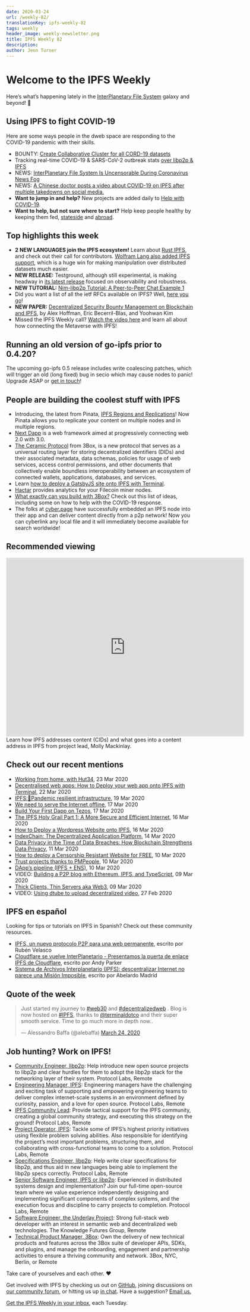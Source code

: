 ```yaml
---
date: 2020-03-24
url: /weekly-82/
translationKey: ipfs-weekly-82
tags: weekly
header_image: weekly-newsletter.png
title: IPFS Weekly 82
description:
author: Jenn Turner
---
```


# Welcome to the IPFS Weekly

Here’s what’s happening lately in the [InterPlanetary File System](https://ipfs.io/) galaxy and beyond! 🚀

## Using IPFS to fight COVID-19

Here are some ways people in the dweb space are responding to the COVID-19 pandemic with their skills.

- BOUNTY: [Create Collaborative Cluster for all CORD-19 datasets](https://github.com/ipfs/ipfs-cluster/issues/1021)
- Tracking real-time COVID-19 & SARS-CoV-2 outbreak stats [over libp2p & IPFS](https://medium.com/temporal-cloud/real-time-covid-19-sars-cov-2-outbreak-stats-over-libp2p-ipfs-75972c9afa7)
- NEWS: [InterPlanetary File System Is Uncensorable During Coronavirus News Fog](https://www.coindesk.com/interplanetary-file-system-is-uncensorable-during-coronavirus-news-fog)
- NEWS: [A Chinese doctor posts a video about COVID-19 on IPFS after multiple takedowns on social media.](https://www.reddit.com/r/Coronavirus/comments/fjmfvv/a_chinese_doctor_posts_a_video_about_covid19_on/)
- **Want to jump in and help?** New projects are added daily to [Help with COVID-19](https://helpwithcovid.com/).
- **Want to help, but not sure where to start?** Help keep people healthy by keeping them fed, [stateside](https://www.feedingamerica.org/) and [abroad](https://www.care.org/).

## Top highlights this week

- **2 NEW LANGUAGES join the IPFS ecosystem!** Learn about [Rust IPFS](https://blog.ipfs.io/2020-03-18-announcing-rust-ipfs/), and check out their call for contributors. [Wolfram Lang also added IPFS support](https://writings.stephenwolfram.com/2020/03/in-less-than-a-year-so-much-new-launching-version-12-1-of-wolfram-language-mathematica/#external-connectivity), which is a huge win for making manipulation over distributed datasets much easier.
- **NEW RELEASE:** Testground, although still experimental, is making headway in [its latest release](https://github.com/ipfs/testground/releases/tag/v0.3.0) focused on observability and robustness.
- **NEW TUTORIAL:** [Nim-libp2p Tutorial: A Peer-to-Peer Chat Example 1](https://our.status.im/nim-libp2p-tutorial-chat/)
- Did you want a list of all the ietf RFCs available on IPFS? Well, [here you go](https://gateway.temporal.cloud/ipfs/QmbmXg966neztdEh7G7cDd44R7V7StnTFvjPkKMWe7QCZJ)!
- **NEW PAPER:** [Decentralized Security Bounty Management on Blockchain and IPFS](https://www.unlv.edu/news/accomplishments/alex-hoffman-eric-becerril-blas-and-yoohwan-kim), by Alex Hoffman, Eric Becerril-Blas, and Yoohwan Kim
- Missed the IPFS Weekly call? [Watch the video here](https://www.youtube.com/watch?v=08zD9L3hBLg&feature=emb_logo) and learn all about how connecting the Metaverse with IPFS!

## Running an old version of go-ipfs prior to 0.4.20?

The upcoming go-ipfs 0.5 release includes write coalescing patches, which will trigger an old (long fixed) bug in secio which may cause nodes to panic! Upgrade ASAP or [get in touch](mailto:newsletter@ipfs.io)!

## People are building the coolest stuff with IPFS

- Introducing, the latest from Pinata, [IPFS Regions and Replications](https://medium.com/pinata/ipfs-regions-and-replications-a1e52d60dfdb)! Now Pinata allows you to replicate your content on multiple nodes and in multiple regions.
- [Next Dapp](https://next-dapp.warashibe.market/) is a web framework aimed at progressively connecting web 2.0 with 3.0.
- [The Ceramic Protocol](https://medium.com/ceramic/introduction-to-the-ceramic-protocol-8d56951ae3f) from 3Box, is a new protocol that serves as a universal routing layer for storing decentralized identifiers (DIDs) and their associated metadata, data schemas, policies for usage of web services, access control permissions, and other documents that collectively enable boundless interoperability between an ecosystem of connected wallets, applications, databases, and services.
- Learn [how to deploy a GatsbyJS site onto IPFS with Terminal](https://blog.terminal.co/posts/Gatsby-Terminal).
- [Hactar](https://www.hactar.app/) provides analytics for your Filecoin miner nodes.
- [What exactly can you build with 3Box?](https://medium.com/3box/what-you-can-build-with-3box-216bcef0a71c) Check out this list of ideas, including some on how to help with the COVID-19 response.
- The folks at [cyber.page](https://cyber.page/) have successfully embedded an IPFS node into their app and can deliver content directly from a p2p network! Now you can cyberlink any local file and it will immediately become available for search worldwide!

## Recommended viewing

<iframe src="https://archive.org/embed/campdaythreejuly20lightningtalkswhatsupwithipfs" width="640" height="480" frameborder="0" webkitallowfullscreen="true" mozallowfullscreen="true" allowfullscreen></iframe>
<br>
Learn how IPFS addresses content (CIDs) and what goes into a content address in IPFS from project lead, Molly Mackinlay. 

## Check out our recent mentions

- [Working from home, with Hut34](https://hut34project.substack.com/p/working-from-home-with-hut34), 23 Mar 2020
- [Decentralised web apps: How to Deploy your web app onto IPFS with Terminal](https://dev.to/atharva3010/decentralised-web-apps-how-to-deploy-your-web-app-onto-ipfs-with-terminal-284p), 22 Mar 2020
- [IPFS:🦠Pandemic resilient infrastructure](https://dev.to/adaptive/ipfs-pandemic-resilient-infrastructure-5aap), 19 Mar 2020
- [We need to serve the Internet offline](https://medium.com/offline-camp/we-need-to-serve-the-internet-offline-c67b35f9f388), 17 Mar 2020
- [Build Your First Dapp on Tezos](https://medium.com/coinmonks/build-your-first-dapp-on-tezos-270c568d4fe9), 17 Mar 2020
- [The IPFS Holy Grail Part 1: A More Secure and Efficient Internet](https://codeclimbing.com/the-ipfs-holy-grail-part-1-a-more-secure-and-efficient-internet/), 16 Mar 2020
- [How to Deploy a Wordpress Website onto IPFS](https://blog.terminal.co/posts/wordpress+terminal), 16 Mar 2020
- [IndexChain: The Decentralized Application Platform](https://medium.com/digital-notice-media-labs/indexchain-the-decentralized-application-platform-review-7556849e6369), 14 Mar 2020
- [Data Privacy in the Time of Data Breaches: How Blockchain Strengthens Data Privacy](https://medium.com/@AxelUnlimited/data-privacy-in-the-time-of-data-breaches-how-blockchain-strengthens-data-privacy-axel-blog-e973b0d22f93), 11 Mar 2020
- [How to deploy a Censorship Resistant Website for FREE](https://www.idiwork.com/how-to-deploy-a-censorship-resistant-website-forfree/), 10 Mar 2020
- [Trust projects thanks to PMPeople](https://blog.pmpeople.org/confiar-en-los-proyectos-gracias-a-pmpeople/), 10 Mar 2020
- [DApp’s pipeline (IPFS + ENS)](https://medium.com/coinmonks/dapps-pipeline-ipfs-ens-cbb4f2de15c2), 10 Mar 2020
- VIDEO: [Building a P2P blog with Ethereum, IPFS, and TypeScript](https://www.youtube.com/watch?v=_tfmKqNW8nw), 09 Mar 2020
- [Thick Clients, Thin Servers aka Web3](https://medium.com/@lawrencelundybryan/thick-clients-thin-servers-aka-web3-9851fb29518f), 09 Mar 2020
- VIDEO: [Using dtube to upload decentralized video](https://www.youtube.com/watch?v=Js1Xkv65Kts), 27 Feb 2020

## IPFS en español

Looking for tips or tutorials on IPFS in Spanish? Check out these community resources.

- [IPFS, un nuevo protocolo P2P para una web permanente](https://www.redeszone.net/2015/10/13/ipfs-un-nuevo-protocolo-p2p-para-una-web-permanente/), escrito por Rubén Velasco
- [Cloudflare se vuelve InterPlanetario - Presentamos la puerta de enlace IPFS de Cloudflare](https://translate.google.com/translate?sl=auto&tl=es&u=https%3A%2F%2Fblog.cloudflare.com%2Fdistributed-web-gateway%2F), escrito por Andy Parker
- [Sistema de Archivos Interplanetario (IPFS): descentralizar Internet no parece una Misión Imposible](https://bitcoin.es/actualidad/sistema-de-archivos-interplanetario-ipfs-podra-descentralizar-internet-imposible/#IPFS_en_homenaje_a_Internet), escrito por Abelardo Madrid

## Quote of the week

<blockquote class="twitter-tweet"><p lang="en" dir="ltr">Just started my journey to <a href="https://twitter.com/hashtag/web30?src=hash&amp;ref_src=twsrc%5Etfw">#web30</a> and <a href="https://twitter.com/hashtag/decentralizedweb?src=hash&amp;ref_src=twsrc%5Etfw">#decentralizedweb</a> . Blog is now hosted on <a href="https://twitter.com/hashtag/IPFS?src=hash&amp;ref_src=twsrc%5Etfw">#IPFS</a>, thanks to <a href="https://twitter.com/terminaldotco?ref_src=twsrc%5Etfw">@terminaldotco</a> and their super smooth service. Time to go much more in depth now..</p>&mdash; Alessandro Baffa (@alebaffa) <a href="https://twitter.com/alebaffa/status/1242335138895114240?ref_src=twsrc%5Etfw">March 24, 2020</a></blockquote>

## Job hunting? Work on IPFS!

- [Community Engineer, libp2p](https://jobs.lever.co/protocol/0afd449f-b292-42b4-abfd-af26415b796b): Help introduce new open source projects to libp2p and clear hurdles for them to adopt the libp2p stack for the networking layer of their system. Protocol Labs, Remote
- [Engineering Manager, IPFS](https://jobs.lever.co/protocol/3f0787e8-58b3-4122-a1ea-424561d2658f): Engineering managers have the challenging and exciting task of supporting and empowering engineering teams to deliver complex internet-scale systems in an environment defined by curiosity, passion, and a love for open source. Protocol Labs, Remote
- [IPFS Community Lead](https://jobs.lever.co/protocol/71c4a9b9-af90-4ce9-9dba-8b72507997bf): Provide tactical support for the IPFS community, creating a global community strategy, and executing this strategy on the ground! Protocol Labs, Remote
- [Project Operator, IPFS](https://jobs.lever.co/protocol/135cecff-ecc4-49ca-b516-61b63fd4d9ef): Tackle some of IPFS’s highest priority initiatives using flexible problem solving abilities. Also responsible for identifying the project’s most important problems, structuring them, and collaborating with cross-functional teams to come to a solution. Protocol Labs, Remote
- [Specifications Engineer, libp2p](https://jobs.lever.co/protocol/0ee37e17-5fb3-4b0f-8559-e5fca363e268): Help write clear specifications for libp2p, and thus aid in new languages being able to implement the libp2p specs correctly. Protocol Labs, Remote
- [Senior Software Engineer, IPFS or libp2p](https://jobs.lever.co/protocol/82793e56-124f-484c-bf13-357ef0b45bc6): Experienced in distributed systems design and implementation? Join our full-time open-source team where we value experience independently designing and implementing significant components of complex systems, and the execution focus and discipline to carry projects to completion. Protocol Labs, Remote
- [Software Engineer, the Underlay Project](https://notes.knowledgefutures.org/pub/si1okbw9): Strong full-stack web developer with an interest in semantic web and decentralized web technologies. The Knowledge Futures Group, Remote
- [Technical Product Manager, 3Box](https://jobs.lever.co/3box/6c68f7ec-a4b4-48ab-9d77-6500e36351e7): Own the delivery of new technical products and features across the 3Box suite of developer APIs, SDKs, and plugins, and manage the onboarding, engagement and partnership activities to ensure a thriving community and network. 3Box, NYC, Berlin, or Remote

Take care of yourselves and each other. ❤️

Get involved with IPFS by checking us out on [GitHub](https://github.com/ipfs), joining discussions on [our community forum](https://discuss.ipfs.io/), or hitting us up [in chat](https://riot.im/app/#/room/#ipfs:matrix.org). Have a suggestion? [Email us.](mailto:newsletter@ipfs.io)

[Get the IPFS Weekly in your inbox](https://ipfs.us4.list-manage.com/subscribe?u=25473244c7d18b897f5a1ff6b&id=cad54b2230), each Tuesday.
